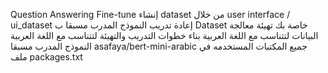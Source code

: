  Question Answering Fine-tune
إنشاء dataset من خلال user interface / ui_dataset
 إعادة تدريب النموذج المدرب مسبقا ب Dataset خاصة بك 
 تهيئة معالجة البيانات لتتناسب مع اللغة العربية 
 بناء خطوات التدريب والتهيئة لتتناسب مع اللغة العربية 
النموذج المدرب مسبقا asafaya/bert-mini-arabic
جميع المكتبات المستخدمه في ملف packages.txt


